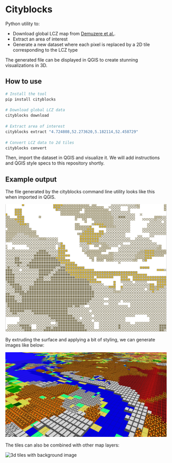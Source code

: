 # Cityblocks

Python utility to:

- Download global LCZ map from [Demuzere et al.](https://zenodo.org/records/7670653).
- Extract an area of interest
- Generate a new dataset where each pixel is replaced by a 2D tile corresponding to the LCZ type

The generated file can be displayed in QGIS to create stunning visualizations in 3D.

## How to use

```sh
# Install the tool
pip install cityblocks

# Download global LCZ data
cityblocks download

# Extract area of interest
cityblocks extract "4.724808,52.273620,5.182114,52.458729"

# Convert LCZ data to 2d tiles
cityblocks convert
```

Then, import the dataset in QGIS and visualize it. We will add instructions and QGIS style specs to this repository shortly.

## Example output

The file generated by the cityblocks command line utility looks like this when imported in QGIS.

![2d version of LCZ tiles](Amsterdam_2D.png)

By extruding the surface and applying a bit of styling, we can generate images like below:

![3d version of LCZ tiles](Amsterdam_3D.png)

The tiles can also be combined with other map layers:

![3d tiles with background image](Amsterdam_3D_bg.png)
